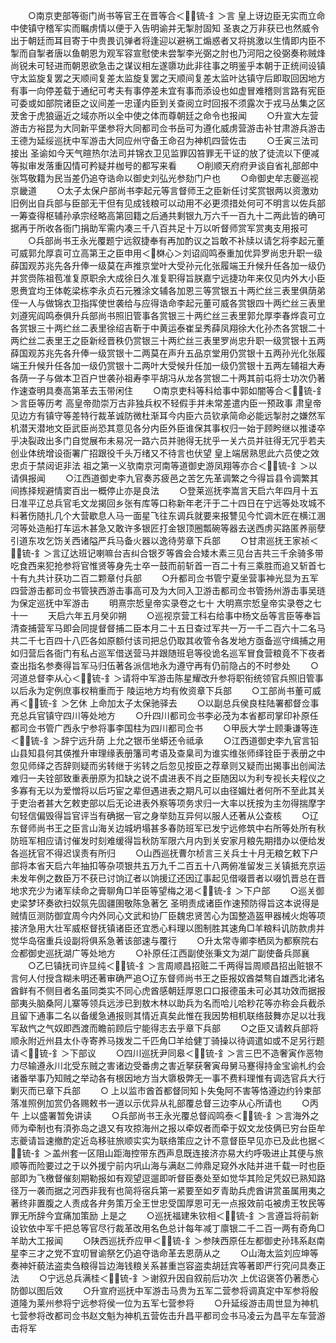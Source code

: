<!-- { "loadSidebar": true } -->
　　○南京吏部等衙门尚书等官王在晋等合＜锍-釒＞言  皇上讶边臣无实而立命中使镇守稽军实而瞩虏情以便于入告明谕并无掣肘固知  圣衷之万非获已也然威令出于朝廷而耳目寄于中贵畏讥弹者将逢迎以避祸工煽惑者又将挑激以生情即内臣不掣而自掣者唐以鱼朝恩为观军容宣慰使未尝掣李光弼之肘也乃河阳之役弼奏称贼烽尚锐未可轻进而朝恩欲急击之谋议相左遂隳功此非往事之明鉴乎本朝于正统间设镇守太监旋复罢之天顺间复差太监旋复罢之天顺间复差太监叶达镇守后即取回因地方有事一向停差载于通纪可考夫有事停差未宜有事而添设也如虚冒难稽则言路有宪臣可委或如部院诸臣之议间差一忠谨内臣到关查阅立时回报不须露次于戎马丛集之区茇舍于虎狼逼近之域亦所以全中使之体而尊朝廷之命令也报闻
　　○升宣大左营游击方裕昆为大同新平堡参将大同都司佥书岳可为遵化威虏营游击补甘肃游兵游击王德为延绥巡抚中军游击大同应州守备王命召为神机四营佐击
　　○壬寅三法司接出  圣谕如今天气暄热尔法司并锦衣卫见监罪囚笞罪无干证的放了徒流以下便减等拟审发落重囚情可矜疑并枷号的都写来看
　　○削顺天府府尹谈自省礼部郎中张笃敬籍为民当差仍追夺诰命以御史刘弘光参劾门户也
　　○命御史牟志夔巡视京畿道
　　○太子太保户部尚书李起元等言督师王之臣新任讨奖赏银两以资激劝旧例出自兵部与臣部无干但有见成钱粮可以动用不必更须措处何可不明言以佐兵部一筹查得枢辅孙承宗经略高第回籍之后通共剩银九万六千一百九十二两此皆的确可据再于所收各衙门捐助军需内凑三千八百共足十万以听督师赏军赏夷支用报可
　　○兵部尚书王永光覆题宁远叙捷奉有再加酌议之旨敢不补牍以请乞将李起元董可威郭允厚袁可立高第王之臣申用＜棥心＞刘诏阎鸣泰重加优异罗尚忠升职一级薛国观苏兆先各升俸一级莫在声推京堂叶大受孙元化张履端王升候升任各加一级仍并赏赍陈祖苞准复原职余大成徐日久准复职得旨朕嘉宁远捷功年来仅见内外大小臣恩赉宜均王体乾梁栋李永贞石元雅涂文辅各加恩三等赏银五十两纻丝三表里俱荫弟侄一人与做锦衣卫指挥使世袭给与应得诰命李起元董可威各赏银四十两纻丝三表里刘遵宪阎鸣泰俱升兵部尚书照旧管事各赏银三十两纻丝三表里郭允厚李春烨袁可立各赏银三十两纻丝二表里徐绍吉靳于中黄运泰崔呈秀薛凤翔徐大化孙杰各赏银二十两纻丝二表里王之臣新经晋秩仍赏银三十两纻丝三表里罗尚忠升职一级赏银十五两薛国观苏兆先各升俸一级赏银十二两莫在声升五品京堂用仍赏银十五两孙光化张履端王升候升任各加一级仍赏银十二两叶大受候升任加一级仍赏银十五两左辅祖大寿各荫一子与做本卫百户世袭孙祖寿李平胡冯从龙各赏银二十两其前屯将士功次仍著作速查明具奏高第革去玉带闲住
　　○南京吏科等科给事中郭如闇等合＜锍-釒＞言臣等历考  高皇帝勋崇万古非独兵权不轻假手并未常差遣内臣一预政事  肃皇帝见边方有镇守等差特行裁革诚防微杜渐耳今内臣六员钦承简命必能远掣肘之嫌然军机潜天潜地文臣武臣尚恐其意见各分内臣外臣谁保其事权归一始于顾盻继以推诿卒乎决裂政出多门自觉展布未易况一路六员并驰得无扰乎一关六员并驻得无冗乎若夫创业体统增设衙署广招跟役千头万绪又不待言也伏望  皇上端居熟思此六员使之效忠贞于禁闼讵非法  祖之第一义欤南京河南等道御史游凤翔等亦合＜锍-釒＞以请俱报闻
　　○江西道御史李九官奏苏疲邑之苦乞先革调繁之今得旨县令调繁其间拣择规避情窦百出一概停止亦是良法
　　○登莱巡抚李嵩言天启六年四月十五日准平辽总兵官毛文龙揭回乡张有库等口称新年老汗于二十四日在宁远等处攻城不料著伤随扎几个大营歇息人马一面星飞往东调兵就要来报讐见今忙调木匠在横江溷河等处造船打车运木甚急又敢许多银匠打金银顶圈瓢碗等器去送西虏买路匿养丽孽引道东攻乞饬关西诸隘严兵马备火器以逸待劳章下兵部
　　○甘肃巡抚王家祯＜锍-釒＞言辽达班记喇嘛台吉纠合银歹等酋会合矮木素三见台吉共三千余骑多带吃食西来犯抢参将官惟贤等身先士卒一鼓而前斩首一百二十有三乘胜而追又斩首七十有九共计获功二百二颗章付兵部
　　○升都司佥书管宁夏坐营事神光显为五军四营游击都司佥书管狭西游击事高可及为大同入卫游击都司佥书管扬州游击事吴琏为保定巡抚中军游击
　　明熹宗悊皇帝实录卷之七十
大明熹宗悊皇帝实录卷之七十一
　　天启六年五月癸卯朔
　　○巡视京营工科右给事中杨文岳等言臣等奉旨清查捕营军马即会同提督督捕二臣本月二十五日查过军共一万一千二百六十二名马共二千七百四十八匹各如原额付该司把总仍取其收管令各发地方亟备巡守缉捕之用如归营后各衙门有私占巡军借送营马并跟随班皂等役诡名巡军冒食营粮竟不下夜者查出指名参奏得旨军马归伍著各派信地永为遵守再有仍前隐占的不时参处
　　○河道总督李从心＜锍-釒＞请将中军游击陈星耀改升参将职衔统领官兵照旧管事以后永为定例庶事权稍重而于  陵运地方均有攸资章下兵部
　　○工部尚书董可威再＜锍-釒＞乞休  上命加太子太保驰驿去
　　○以副总兵侯良柱陆署都督佥事充总兵官镇守四川等处地方
　　○升四川都司佥书李必茂为本省都司掌印补原任都司佥书管广西永宁参将事李国柱为四川都司佥书
　　○甲辰大学士顾秉谦等连＜锍-釒＞辞宁远升荫  上允之银币坐蟒还令祗承
　　○江西道御史李九官言铅山县知县何其偀推升审理缘表册籓司考语及查臬司为谁实维张师绎铨臣于表册之中忽见师绎之否辞则疑而劣转继于劣转之后忽见按臣之荐章则又疑而出揭事出创闻法难归一夫铨部致重表册原为扣缺之说不虞进表不肖之臣随因以为利专视长夫程仪之多寡有无以为爱憎将以后巧宦之辈但遇进表之期凡可以由径媚灶者何所不至此其关于吏治者甚大乞敕吏部以后无论进表外察等项务求归一大率以抚按为主勿得揣摩字句轻信偏毁得旨官评当有确据一官之身举劾互异何以服人还著从公查核
　　○辽东督师尚书王之臣言山海关边城坍塌甚多春防班军已发宁远修筑中右所等处所有秋防班军相应请讨催发时刻难缓得旨秋防军限六月内到关安家月粮先期措办以便给发各巡抚官不得迟误责有所归
　　○山西巡抚曹尔桢言三关兵士十月无粮乞敕下户部将本省天启六年抽扣等杂项银共五万九千二百五十八两俯准留发三关镇抵充京运未发年例之数臣万不获已讨饷辽者以饷援辽还因辽事起见借啜晋者以啜饥晋总在晋地求充少为诸军续命之膏聊角□羊臣等望梅之渴＜锍-釒＞下户部
　　○巡关御史梁梦环奏欲扫奴氛先固疆圉敬陈急著乞  圣明责成诸臣作速预防得旨这本说得是贼情叵测防御宜周今内外同心文武和协厂臣魏忠贤苦心为国整造盔甲器械火炮等项接济急用大壮军威枢督抚镇诸臣还宜悉心料理以图制胜其速角□羊粮料讥防款虏并觉华岛宿重兵设副将俱系急著该部速与覆行
　　○升太常寺卿李栖凤为都察院右佥都御史巡抚湖广等处地方
　　○补原任江西副使张秉文为湖广副使备兵郧襄
　　○乙巳镇抚司许显纯＜锍-釒＞言周顺昌招赃二千两得旨周顺昌招出赃银不言何人付授含糊未明还著审确严追○辽东督师尚书王之臣报奴酋桀骜自雄西北诸名酋鲜有不侧目者名虽同类实不同心虎酋感朝廷厚恩口口报德虽未可必其功效而据报部夷头脑桑阿儿寨等领兵远涉已到敖木林以助兵为名而哈儿哈粆花等亦称会兵截杀且留下通事二名以备缓急通报则其情近真矣此惟在我因势相机联络鼓舞亦足以壮我军敌忾之气奴即西渡而瞻前顾后宁能得志去乎章下兵部
　　○之臣又请敕兵部将顺永附近州县太仆寺寄养马拨发二千匹角□羊给健丁骑操以待调遣如或不足另行题请＜锍-釒＞下部议
　　○四川巡抚尹同皋＜锍-釒＞言三巴不造奢寅作恶物力尽输遵永川北受东贼之害诸边受番虏之害近拏获奢寅母舅马蹇得持金宝谕札约会诸番举事乃知贼之举动各有根因地方当大隳极弊无一事不费料理惟有调选官兵大行剿灭而已章下兵部
　　○  上以监市酋首都督同知卜失兔阿不害等恪遵边约钤束部落准照例加赏仍各赐敕书一道以示优异从礼部覆总督三边李从心所请也
　　○丙午  上以盛署暂免讲读
　　○兵部尚书王永光覆总督阎鸣泰＜锍-釒＞言海外之师为牵制也有湏弥岛之退又有攻掠海州之报以牵奴者而牵于奴文龙伎俩已穷台臣牟志夔请旨速撤酌定近岛移驻旅顺实实为联络策应之计不意督臣早见亦已及此也据＜锍-釒＞盖州套一区阻山距海控带东西声息既连接济亦易大约呼吸进止其便与旅顺等而险要过之于以外援宁前内巩山海与满赵二帅鼎足窥外水陆并进千载一时也臣部即为飞檄督催刻期勒报如有观望逗遛即听督臣奏处至如觉华其险足凭奴已熟知路径万一袭而据之河西非我有也简将宿兵第一紧要至如歹青助兵虎酋讲赏虽属用夷之著终非置腹之人责成各弁务策万全王世忠受国厚恩可无一点报效前屯被虏王牧民等罪无所辞今宜痛加策励  上是之
　　○巡抚福建朱钦相＜锍-釒＞言遵旨将前新设钦依中军千把总等官尽行裁革改用名色总计每年减丁廪银二千二百一两有奇角□羊助大工报闻
　　○陕西巡抚乔应甲＜锍-釒＞参陕西原任左都御史孙玮系赵南星李三才之党不宜叨冒谕祭乞仍追夺诰命革去恩荫从之
　　○山海太监刘应坤等奏神奸藐法盗卖刍粮得旨边海钱粮关系甚重岂容盗卖胡廷宾等著即严行究问具奏正法
　　○宁远总兵满桂＜锍-釒＞谢叙升因自叙前后功次  上优诏褒答仍著悉心防御以图后效
　　○升宣府巡抚中军游击马贵为五军二营参将调真定中军参将殷道隆为莱州参将宁远参将侯一位为五军七营参将
　　○升延绥游击周世显为神机七营参将改都司佥书赵文魁为神机五营佐击升昌平都司佥书马凌云为昌平左车营游击将军
